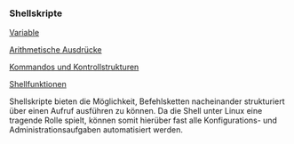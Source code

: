 ### Shellskripte

[Variable](/kapitel-4-arbeiten-im-terminal/shellskripte/variable.md)

[Arithmetische Ausdrücke](/kapitel-4-arbeiten-im-terminal/shellskripte/arithmetische-ausdrucke.md)

[Kommandos und Kontrollstrukturen](/kapitel-4-arbeiten-im-terminal/shellskripte/kommandos-und-kontrollstrukturen.md)

[Shellfunktionen](/kapitel-4-arbeiten-im-terminal/shellskripte/shellfunktionen.md)

Shellskripte bieten die Möglichkeit, Befehlsketten nacheinander strukturiert über einen Aufruf ausführen zu können. Da die Shell unter Linux eine tragende Rolle spielt, können somit hierüber fast alle Konfigurations- und Administrationsaufgaben automatisiert werden.

